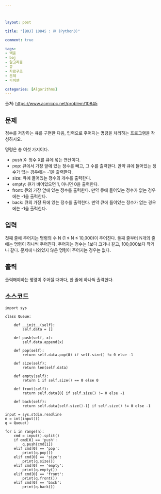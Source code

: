 ```yaml
---



layout: post

title: "[BOJ] 10845 : 큐 (Python3)"

comment: true

tags:
- 백준
- boj
- 알고리즘
- 큐
- 자료구조
- 문제
- 파이썬

categories: [Algorithms]
---
```




출처: https://www.acmicpc.net/problem/10845



## 문제
정수를 저장하는 큐를 구현한 다음, 입력으로 주어지는 명령을 처리하는 프로그램을 작성하시오.

명령은 총 여섯 가지이다.

- push X: 정수 X를 큐에 넣는 연산이다.
- pop: 큐에서 가장 앞에 있는 정수를 빼고, 그 수를 출력한다. 만약 큐에 들어있는 정수가 없는 경우에는 -1을 출력한다.
- size: 큐에 들어있는 정수의 개수를 출력한다.
- empty: 큐가 비어있으면 1, 아니면 0을 출력한다.
- front: 큐의 가장 앞에 있는 정수를 출력한다. 만약 큐에 들어있는 정수가 없는 경우에는 -1을 출력한다.
- back: 큐의 가장 뒤에 있는 정수를 출력한다. 만약 큐에 들어있는 정수가 없는 경우에는 -1을 출력한다.

## 입력
첫째 줄에 주어지는 명령의 수 N (1 ≤ N ≤ 10,000)이 주어진다. 둘째 줄부터 N개의 줄에는 명령이 하나씩 주어진다. 주어지는 정수는 1보다 크거나 같고, 100,000보다 작거나 같다. 문제에 나와있지 않은 명령이 주어지는 경우는 없다.


## 출력
출력해야하는 명령이 주어질 때마다, 한 줄에 하나씩 출력한다.


## 소스코드
```
import sys

class Queue:

	def __init__(self):
		self.data = []

	def push(self, x):
		self.data.append(x)

	def pop(self):
		return self.data.pop(0) if self.size() != 0 else -1

	def size(self):
		return len(self.data)

	def empty(self):
		return 1 if self.size() == 0 else 0

	def front(self):
		return self.data[0] if self.size() != 0 else -1

	def back(self):
		return self.data[self.size()-1] if self.size() != 0 else -1

input = sys.stdin.readline
n = int(input())
q = Queue()

for i in range(n):
	cmd = input().split()
	if cmd[0] == 'push':
		q.push(cmd[1])
	elif cmd[0] == 'pop':
		print(q.pop())
	elif cmd[0] == 'size':
		print(q.size())
	elif cmd[0] == 'empty':
		print(q.empty())
	elif cmd[0] == 'front':
		print(q.front())
	elif cmd[0] == 'back':
		print(q.back())

```
